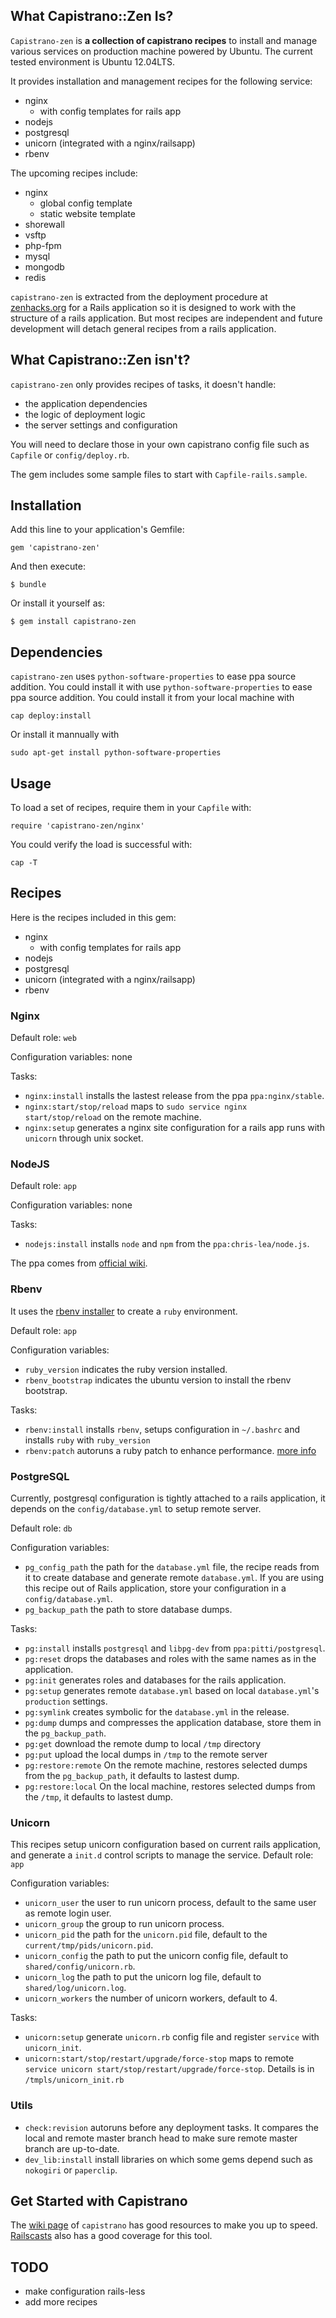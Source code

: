 ## What Capistrano::Zen Is?
`Capistrano-zen` is **a collection of capistrano recipes** to install and manage various services on production machine powered by Ubuntu. The current tested environment is Ubuntu 12.04LTS.

It provides installation and management recipes for the following service:
- nginx
  - with config templates for rails app
- nodejs
- postgresql
- unicorn (integrated with a nginx/railsapp)
- rbenv

The upcoming recipes include:
- nginx
  - global config template
  - static website template
- shorewall
- vsftp
- php-fpm
- mysql
- mongodb
- redis

`capistrano-zen` is extracted from the deployment procedure at [zenhacks.org](zenhacks.org) for a Rails application so it is designed to work with the structure of a rails application. But most recipes are independent and future development will detach general recipes from a rails application.

## What Capistrano::Zen isn't?
`capistrano-zen` only provides recipes of tasks, it doesn't handle:

- the application dependencies
- the logic of deployment logic
- the server settings and configuration

You will need to declare those in your own capistrano config file such as `Capfile` or `config/deploy.rb`.

The gem includes some sample files to start with `Capfile-rails.sample`.

## Installation

Add this line to your application's Gemfile:

    gem 'capistrano-zen'

And then execute:

    $ bundle

Or install it yourself as:

    $ gem install capistrano-zen

## Dependencies
`capistrano-zen` uses `python-software-properties` to ease ppa source addition. You could install it with  use `python-software-properties` to ease ppa source addition. You could install it from your local machine with 

    cap deploy:install

Or install it mannually with 

    sudo apt-get install python-software-properties

## Usage

To load a set of recipes, require them in your `Capfile` with:

    require 'capistrano-zen/nginx'

You could verify the load is successful with:

    cap -T

## Recipes
Here is the recipes included in this gem:

- nginx
  - with config templates for rails app
- nodejs
- postgresql
- unicorn (integrated with a nginx/railsapp)
- rbenv

### Nginx
Default role: `web`

Configuration variables: none

Tasks:
- `nginx:install` installs the lastest release from the ppa `ppa:nginx/stable`.
- `nginx:start/stop/reload` maps to `sudo service nginx start/stop/reload` on the remote machine.
- `nginx:setup` generates a nginx site configuration for a rails app runs with `unicorn` through unix socket.

### NodeJS
Default role: `app`

Configuration variables: none

Tasks:
- `nodejs:install` installs `node` and `npm` from the `ppa:chris-lea/node.js`.

The ppa comes from [official wiki](https://github.com/joyent/node/wiki/Installing-Node.js-via-package-manager).

### Rbenv
It uses the [rbenv installer](https://github.com/fesplugas/rbenv-installer) to create a `ruby` environment.

Default role: `app`

Configuration variables:
- `ruby_version` indicates the ruby version installed.
- `rbenv_bootstrap` indicates the ubuntu version to install the rbenv bootstrap.

Tasks:
- `rbenv:install` installs `rbenv`, setups configuration in `~/.bashrc` and installs `ruby` with `ruby_version`
- `rbenv:patch` autoruns a ruby patch to enhance performance. [more info](https://gist.github.com/1688857?utm_source=rubyweekly&utm_medium=email)

### PostgreSQL
Currently, postgresql configuration is tightly attached to a rails application, it depends on the `config/database.yml` to setup remote server.

Default role: `db`

Configuration variables:
- `pg_config_path` the path for the `database.yml` file, the recipe reads from it to create database and generate remote `database.yml`. If you are using this recipe out of Rails application, store your configuration in a `config/database.yml`. 
- `pg_backup_path` the path to store database dumps.

Tasks:
- `pg:install` installs `postgresql` and `libpg-dev` from `ppa:pitti/postgresql`.
- `pg:reset` drops the databases and roles with the same names as in the application.
- `pg:init` generates roles and databases for the rails application.
- `pg:setup` generates remote `database.yml` based on local `database.yml`'s `production` settings.
- `pg:symlink` creates symbolic for the `database.yml` in the release.
- `pg:dump` dumps and compresses the application database, store them in the `pg_backup_path`.
- `pg:get` download the remote dump to local `/tmp` directory
- `pg:put` upload the local dumps in `/tmp` to the remote server
- `pg:restore:remote` On the remote machine, restores selected dumps from the `pg_backup_path`, it defaults to lastest dump.
- `pg:restore:local` On the local machine, restores selected dumps from the `/tmp`, it defaults to lastest dump.

### Unicorn
This recipes setup unicorn configuration based on current rails application, and generate a `init.d` control scripts to manage the service.
Default role: `app`

Configuration variables: 
- `unicorn_user` the user to run unicorn process, default to the same user as remote login user.
- `unicorn_group` the group to run unicorn process.
- `unicorn_pid` the path for the `unicorn.pid` file, default to the `current/tmp/pids/unicorn.pid`.
- `unicorn_config` the path to put the unicorn config file, default to `shared/config/unicorn.rb`.
- `unicorn_log` the path to put the unicorn log file, default to `shared/log/unicorn.log`.
- `unicorn_workers` the number of unicorn workers, default to 4.

Tasks: 
- `unicorn:setup` generate `unicorn.rb` config file and register `service` with `unicorn_init`.
- `unicorn:start/stop/restart/upgrade/force-stop` maps to remote `service unicorn start/stop/restart/upgrade/force-stop`. Details is in `/tmpls/unicorn_init.rb`

### Utils
- `check:revision` autoruns before any deployment tasks. It compares the local and remote master branch head to make sure remote master branch are up-to-date.
- `dev_lib:install` install libraries on which some gems depend such as `nokogiri` or `paperclip`.

## Get Started with Capistrano
The [wiki page](https://github.com/capistrano/capistrano/wiki) of `capistrano` has good resources to make you up to speed.
[Railscasts](http://railscasts.com/episodes?utf8=%E2%9C%93&search=capistrano) also has a good coverage for this tool.

## TODO
- make configuration rails-less
- add more recipes
